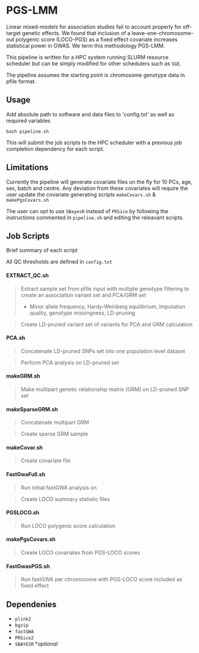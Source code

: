 # PGS-LMM
Linear mixed-models for association studies fail to account properly for off-target genetic effects. We found that inclusion of a leave-one-chromosome-out polygenic score (LOCO-PGS) as a fixed effect covariate increases statistical power in GWAS. We term this methodology PGS-LMM. 

This pipeline is written for a HPC system running SLURM resource scheduler but can be simply modified for other schedulers such as `SGE`.

The pipeline assumes the starting point is chromosome genotype data in pfile format. 

## Usage 
Add absolute path to software and data files to 'config.txt' as well as required variables 

`bash pipeline.sh`

This will submit the job scripts to the HPC scheduler with a previous job completion dependency for each script.

## Limitations
Currently the pipeline will generate covariate files on the fly for 10 PCs, age, sex, batch and centre. Any deviation from these covariates will require the user update the covariate generating scripts `makeCovars.sh` & `makePgsCovars.sh` 

The user can opt to use `SBayesR` instead of `PRSice` by following the instructions commented in `pipeline.sh` and editing the releavant scripts.

## Job Scripts
Brief summary of each script 

All QC thresholds are defined in `config.txt`

#### EXTRACT_QC.sh
> Extract sample set from pfile input with multiple genotype filtering to create an association variant set and PCA/GRM set 
> - Minor allele frequency, Hardy-Weinberg equilibrium, Imputation quality, genotype missingness, LD-pruning

> Create LD-pruned variant set of variants for PCA and GRM calculation

#### PCA.sh
> Concatenate LD-pruned SNPs set into one population level dataset

> Perform PCA analysis on LD-pruned set

#### makeGRM.sh
> Make multipart genetic relationship matrix (GRM) on LD-pruned SNP set

#### makeSparseGRM.sh
> Concatenate multipart GRM 

> Create sparse GRM sample

#### makeCovar.sh
> Create covariate file 

#### FastGwaFull.sh
> Run initial fastGWA analysis on 

> Create LOCO summary statistic files

#### PGSLOCO.sh
> Run LOCO polygenic score calculation

#### makePgsCovars.sh
> Create LOCO covariates from PGS-LOCO scores

#### FastGwasPGS.sh
> Run fastGWA per chromosome with PGS-LOCO score included as fixed effect


## Dependenies 

- `plink2`
- `bgzip`
- `fastGWA`
- `PRSice2`
- `SBAYESR` **optional*
